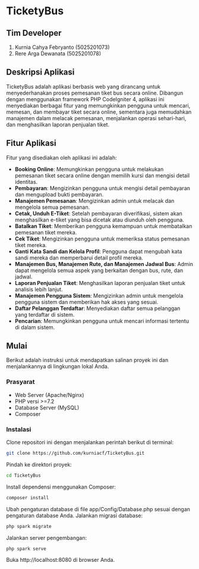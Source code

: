 # TicketyBus

## Tim Developer
1. Kurnia Cahya Febryanto (5025201073)
2. Rere Arga Dewanata (5025201078)

## Deskripsi Aplikasi

TicketyBus adalah aplikasi berbasis web yang dirancang untuk menyederhanakan proses pemesanan tiket bus secara online. Dibangun dengan menggunakan framework PHP CodeIgniter 4, aplikasi ini menyediakan berbagai fitur yang memungkinkan pengguna untuk mencari, memesan, dan membayar tiket secara online, sementara juga memudahkan manajemen dalam melacak pemesanan, menjalankan operasi sehari-hari, dan menghasilkan laporan penjualan tiket.

## Fitur Aplikasi

Fitur yang disediakan oleh aplikasi ini adalah:

- **Booking Online**: Memungkinkan pengguna untuk melakukan pemesanan tiket secara online dengan memilih kursi dan mengisi detail identitas.
- **Pembayaran**: Mengizinkan pengguna untuk mengisi detail pembayaran dan mengupload bukti pembayaran.
- **Manajemen Pemesanan**: Mengizinkan admin untuk melacak dan mengelola semua pemesanan.
- **Cetak, Unduh E-Tiket**: Setelah pembayaran diverifikasi, sistem akan menghasilkan e-tiket yang bisa dicetak atau diunduh oleh pengguna.
- **Batalkan Tiket**: Memberikan pengguna kemampuan untuk membatalkan pemesanan tiket mereka.
- **Cek Tiket**: Mengizinkan pengguna untuk memeriksa status pemesanan tiket mereka.
- **Ganti Kata Sandi dan Kelola Profil**: Pengguna dapat mengubah kata sandi mereka dan memperbarui detail profil mereka.
- **Manajemen Bus, Manajemen Rute, dan Manajemen Jadwal Bus**: Admin dapat mengelola semua aspek yang berkaitan dengan bus, rute, dan jadwal.
- **Laporan Penjualan Tiket**: Menghasilkan laporan penjualan tiket untuk analisis lebih lanjut.
- **Manajemen Pengguna Sistem**: Mengizinkan admin untuk mengelola pengguna sistem dan memberikan hak akses yang sesuai.
- **Daftar Pelanggan Terdaftar**: Menyediakan daftar semua pelanggan yang terdaftar di sistem.
- **Pencarian**: Memungkinkan pengguna untuk mencari informasi tertentu di dalam sistem.

## Mulai

Berikut adalah instruksi untuk mendapatkan salinan proyek ini dan menjalankannya di lingkungan lokal Anda.

### Prasyarat

- Web Server (Apache/Nginx)
- PHP versi >=7.2
- Database Server (MySQL)
- Composer

### Instalasi

Clone repositori ini dengan menjalankan perintah berikut di terminal:

```bash
git clone https://github.com/kurniacf/TicketyBus.git
```

Pindah ke direktori proyek:
```bash
cd TicketyBus
```
Install dependensi menggunakan Composer:
```bash
composer install
```
Ubah pengaturan database di file app/Config/Database.php sesuai dengan pengaturan database Anda.
Jalankan migrasi database:
```bash
php spark migrate
```
Jalankan server pengembangan:
```bash
php spark serve
```
Buka http://localhost:8080 di browser Anda.